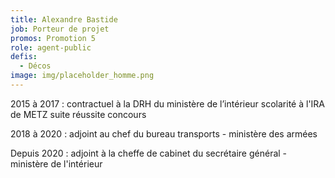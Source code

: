 ```yaml
---
title: Alexandre Bastide
job: Porteur de projet
promos: Promotion 5
role: agent-public
defis:
  - Décos
image: img/placeholder_homme.png
---
```


2015 à 2017 : contractuel à la DRH du ministère de l’intérieur scolarité à l'IRA de METZ suite réussite concours

2018 à 2020 : adjoint au chef du bureau transports - ministère des armées

Depuis 2020 : adjoint à la cheffe de cabinet du secrétaire général - ministère de l'intérieur
